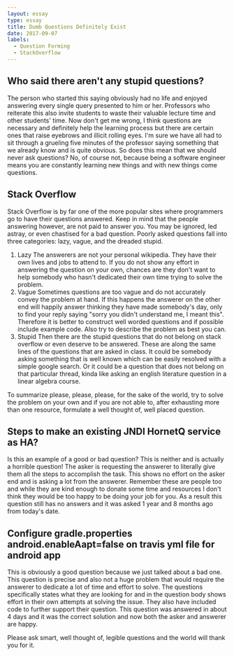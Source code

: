 ```yaml
---
layout: essay
type: essay
title: Dumb Questions Definitely Exist
date: 2017-09-07
labels:
  - Question Forming
  - StackOverflow
---
```


## Who said there aren't any stupid questions?

The person who started this saying obviously had no life and enjoyed answering every single query presented to him or her. Professors who reiterate this also invite students to waste their valuable lecture time and other students' time. Now don't get me wrong, I think questions are necessary and definitely help the learning process but there are certain ones that raise eyebrows and illicit rolling eyes. I'm sure we have all had to sit through a grueling five minutes of the professor saying something that we already know and is quite obvious. So does this mean that we should never ask questions? No, of course not, because being a software engineer means you are constantly learning new things and with new things come questions.

## Stack Overflow

Stack Overflow is by far one of the more popular sites where programmers go to have their questions answered. Keep in mind that the people answering however, are not paid to answer you. You may be ignored, led astray, or even chastised for a bad question. Poorly asked questions fall into three categories: lazy, vague, and the dreaded stupid. 
1. Lazy
The answerers are not your personal wikipedia. They have their own lives and jobs to attend to. If you do not show any effort in answering the question on your own, chances are they don't want to help somebody who hasn't dedicated their own time trying to solve the problem. 
2. Vague
Sometimes questions are too vague and do not accurately convey the problem at hand. If this happens the answerer on the other end will happily answer thinking they have made somebody's day, only to find your reply saying "sorry you didn't understand me, I meant this". Therefore it is better to construct well worded questions and if possible include example code. Also try to describe the problem as best you can.
3. Stupid
Then there are the stupid questions that do not belong on stack overflow or even deserve to be answered. These are along the same lines of the questions that are asked in class. It could be somebody asking something that is well known which can be easily resolved with a simple google search. Or it could be a question that does not belong on that particular thread, kinda like asking an english literature question in a linear algebra course.

To summarize please, please, please, for the sake of the world, try to solve the problem on your own and if you are not able to, after exhausting more than one resource, formulate a well thought of, well placed question.

## Steps to make an existing JNDI HornetQ service as HA?

Is this an example of a good or bad question? This is neither and is actually a horrible question! The asker is requesting the answerer to literally give them all the steps to accomplish the task. This shows no effort on the asker end and is asking a lot from the answerer. Remember these are people too and while they are kind enough to donate some time and resources I don't think they would be too happy to be doing your job for you. As a result this question still has no answers and it was asked 1 year and 8 months ago from today's date.

## Configure gradle.properties android.enableAapt=false on travis yml file for android app

This is obviously a good question because we just talked about a bad one. This question is precise and also not a huge problem that would require the answerer to dedicate a lot of time and effort to solve. The questions specifically states what they are looking for and in the question body shows effort in their own attempts at solving the issue. They also have included code to further support their question. This question was answered in about 4 days and it was the correct solution and now both the asker and answerer are happy.

Please ask smart, well thought of, legible questions and the world will thank you for it.
